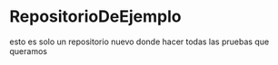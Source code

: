 # RepositorioDeEjemplo
esto es solo un repositorio nuevo donde hacer todas las pruebas que queramos
